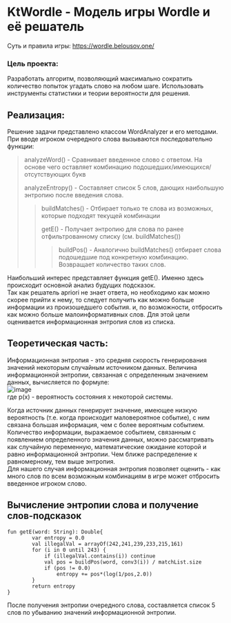 # KtWordle - Модель игры Wordle и её решатель
Суть и правила игры: https://wordle.belousov.one/
### Цель проекта:
Разработать алгоритм, позволяющий максимально сократить количество попыток угадать слово на любом шаге.
Использовать инструменты статистики и теории вероятности для решения.

Реализация:
-----------
Решение задачи представлено классом WordAnalyzer и его методами.  
При вводе игроком очередного слова вызываются последовательно функции:  
> analyzeWord() - Сравнивает введенное слово с ответом. На основе чего оставляет комбинацию подошедших/имеющихся/отсутствующих букв
>
> analyzeEntropy() - Составляет список 5 слов, дающих наибольшую энтропию после введения слова.
>> buildMatches() - Отбирает только те слова из возможных, которые подходят текущей комбинации 
>>
>> getE() - Получает энтропию для слова по ранее отфильтрованному списку (см. buildMatches())  
>>> buildPos() - Аналогично buildMatches() отбирает слова подошедшие под конкретную комбинацию. Возвращает количество таких слов.

Наибольший интерес представляет функция getE(). Именно здесь происходит основной анализ будущих подсказок.  
Так как решатель apriori не знает ответа, но необходимо как можно скорее прийти к нему, то следует получить
как можно больше информации из произошедшего события. и, по возможности, отбросить как можно больше малоинформативных слов. 
Для этой цели оценивается информационная энтропия слов из списка.


Теоретическая часть:
--------------------
  Информационная энтропия - это средняя скорость генерирования значений 
некоторым случайным источником данных. Величина информационной энтропии, 
связанная с определенным значением данных, вычисляется по формуле:  
![image](https://user-images.githubusercontent.com/70843205/195662602-f89c9ed7-8021-49f0-bee8-ace39bf2a4d8.png)   
 где p(x) - вероятность состояния x некоторой системы.

  Когда источник данных генерирует значение, имеющее низкую вероятность (т.е. 
когда происходит маловероятное событие), с ним связана большая 
информация, чем с более вероятным событием. Количество информации, 
выражаемое событием, связанным с появлением определенного значения данных, 
можно рассматривать как случайную переменную, математические ожидание 
которой и равно информационной энтропии. Чем ближе распределение к 
равномерному, тем выше энтропия.  
  Для нашего случая информационная энтропия позволяет оценить - как много слов по всем возможным комбинациям 
в игре может отбросить введенное игроком слово.

Вычисление энтропии слова и получение слов-подсказок
----------------------------------------------------
```
fun getE(word: String): Double{
        var entropy = 0.0
        val illegalVal = arrayOf(242,241,239,233,215,161)
        for (i in 0 until 243) {
            if (illegalVal.contains(i)) continue
            val pos = buildPos(word, conv3(i)) / matchList.size
            if (pos != 0.0)
                entropy += pos*(log(1/pos,2.0))
        }
        return entropy
}
```
После получения энтропии очередного слова, составляется список 5 слов по убыванию значений информационной энтропии.
